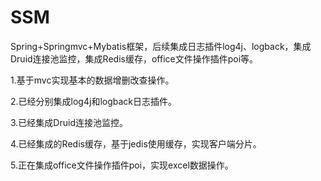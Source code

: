 # SSM
Spring+Springmvc+Mybatis框架，后续集成日志插件log4j、logback，集成Druid连接池监控，集成Redis缓存，office文件操作插件poi等。

1.基于mvc实现基本的数据增删改查操作。


2.已经分别集成log4j和logback日志插件。


3.已经集成Druid连接池监控。


4.已经集成的Redis缓存，基于jedis使用缓存，实现客户端分片。


5.正在集成office文件操作插件poi，实现excel数据操作。

